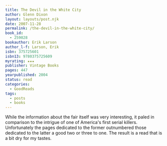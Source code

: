 ```yaml
---
title: The Devil in the White City
author: Glenn Dixon
layout: layouts/post.njk
date: 2007-11-28
permalink: /the-devil-in-the-white-city/
book_id:
  - 259028
bookauthor: Erik Larson
author_l-f: Larson, Erik
isbn: 375725601
isbn13: 9780375725609
myrating: ★★★
publisher: Vintage Books
pages: 447
yearpublished: 2004
status: read
categories:
  - GoodReads
tags:
  - posts
  - books
---
```

While the information about the fair itself was very interesting, it paled in comparison to the intrigue of one of America's first serial killers. Unfortunately the pages dedicated to the former outnumbered those dedicated to the latter a good two or three to one. The result is a read that is a bit dry for my tastes.
